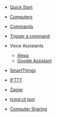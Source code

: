 <!-- docs/_sidebar.md -->

* [Quick Start](./QuickStart.md)

* [Computers](./Computers.md)
* [Commands](./Commands.md)
* [Trigger a command](./TriggerCommands.md)
* Voice Assistants
  * [Alexa](./Alexa.md)
  * [Google Assistant](./GoogleAssistant.md)
* [SmartThings](./SmartThings.md)
* [IFTTT](./IFTTT.md)
* [Zapier](./Zapier.md)
* [tcmd cli tool](./tcmdCLI.md)
* [Computer Sharing](./ComputerSharing.md)